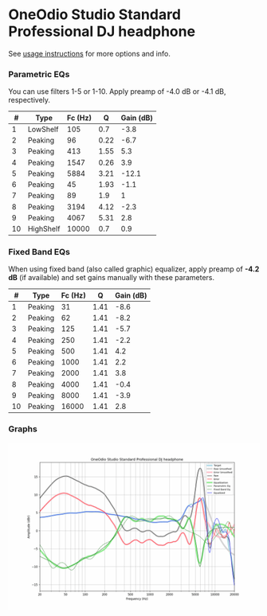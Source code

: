# OneOdio Studio Standard Professional DJ headphone
See [usage instructions](https://github.com/jaakkopasanen/AutoEq#usage) for more options and info.

### Parametric EQs
You can use filters 1-5 or 1-10. Apply preamp of -4.0 dB or -4.1 dB, respectively.

|   # | Type      |   Fc (Hz) |    Q |   Gain (dB) |
|-----|-----------|-----------|------|-------------|
|   1 | LowShelf  |       105 | 0.7  |        -3.8 |
|   2 | Peaking   |        96 | 0.22 |        -6.7 |
|   3 | Peaking   |       413 | 1.55 |         5.3 |
|   4 | Peaking   |      1547 | 0.26 |         3.9 |
|   5 | Peaking   |      5884 | 3.21 |       -12.1 |
|   6 | Peaking   |        45 | 1.93 |        -1.1 |
|   7 | Peaking   |        89 | 1.9  |         1   |
|   8 | Peaking   |      3194 | 4.12 |        -2.3 |
|   9 | Peaking   |      4067 | 5.31 |         2.8 |
|  10 | HighShelf |     10000 | 0.7  |         0.9 |

### Fixed Band EQs
When using fixed band (also called graphic) equalizer, apply preamp of **-4.2 dB** (if available) and set gains manually with these parameters.

|   # | Type    |   Fc (Hz) |    Q |   Gain (dB) |
|-----|---------|-----------|------|-------------|
|   1 | Peaking |        31 | 1.41 |        -8.6 |
|   2 | Peaking |        62 | 1.41 |        -8.2 |
|   3 | Peaking |       125 | 1.41 |        -5.7 |
|   4 | Peaking |       250 | 1.41 |        -2.2 |
|   5 | Peaking |       500 | 1.41 |         4.2 |
|   6 | Peaking |      1000 | 1.41 |         2.2 |
|   7 | Peaking |      2000 | 1.41 |         3.8 |
|   8 | Peaking |      4000 | 1.41 |        -0.4 |
|   9 | Peaking |      8000 | 1.41 |        -3.9 |
|  10 | Peaking |     16000 | 1.41 |         2.8 |

### Graphs
![](./OneOdio%20Studio%20Standard%20Professional%20DJ%20headphone.png)
